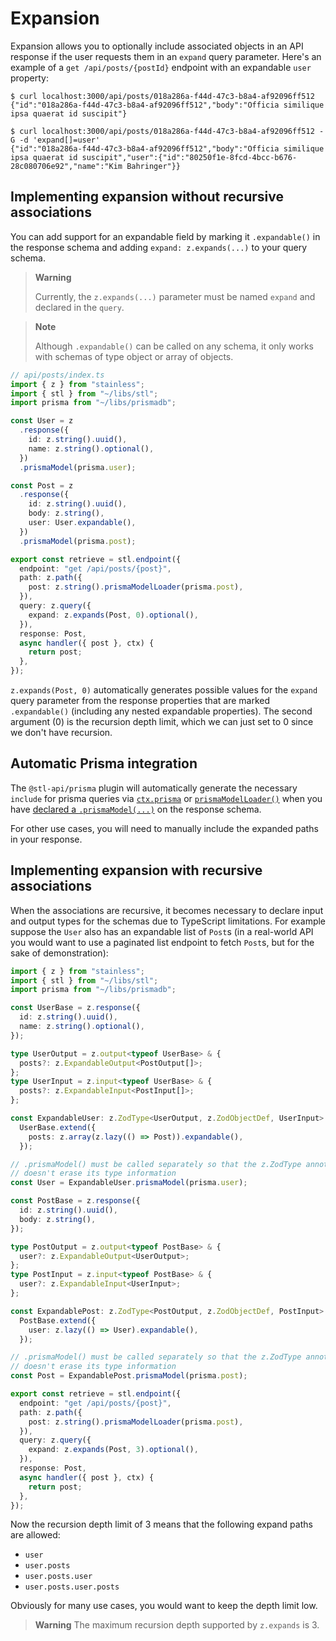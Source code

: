# Expansion

Expansion allows you to optionally include associated objects in an API response if the
user requests them in an `expand` query parameter. Here's an example of a
`get /api/posts/{postId}` endpoint with an expandable `user` property:

```
$ curl localhost:3000/api/posts/018a286a-f44d-47c3-b8a4-af92096ff512
{"id":"018a286a-f44d-47c3-b8a4-af92096ff512","body":"Officia similique ipsa quaerat id suscipit"}

$ curl localhost:3000/api/posts/018a286a-f44d-47c3-b8a4-af92096ff512 -G -d 'expand[]=user'
{"id":"018a286a-f44d-47c3-b8a4-af92096ff512","body":"Officia similique ipsa quaerat id suscipit","user":{"id":"80250f1e-8fcd-4bcc-b676-28c080706e92","name":"Kim Bahringer"}}
```

## Implementing expansion without recursive associations

You can add support for an expandable field by marking it
`.expandable()` in the response schema and adding
`expand: z.expands(...)` to your query schema.

> **Warning**
>
> Currently, the `z.expands(...)` parameter must be named
> `expand` and declared in the `query`.

> **Note**
>
> Although `.expandable()` can be called on any schema, it only works
> with schemas of type object or array of objects.

```ts
// api/posts/index.ts
import { z } from "stainless";
import { stl } from "~/libs/stl";
import prisma from "~/libs/prismadb";

const User = z
  .response({
    id: z.string().uuid(),
    name: z.string().optional(),
  })
  .prismaModel(prisma.user);

const Post = z
  .response({
    id: z.string().uuid(),
    body: z.string(),
    user: User.expandable(),
  })
  .prismaModel(prisma.post);

export const retrieve = stl.endpoint({
  endpoint: "get /api/posts/{post}",
  path: z.path({
    post: z.string().prismaModelLoader(prisma.post),
  }),
  query: z.query({
    expand: z.expands(Post, 0).optional(),
  }),
  response: Post,
  async handler({ post }, ctx) {
    return post;
  },
});
```

`z.expands(Post, 0)` automatically generates possible values
for the `expand` query parameter from the response properties
that are marked `.expandable()` (including any nested expandable
properties). The second argument (0) is the recursion depth limit,
which we can just set to 0 since we don't have recursion.

## Automatic Prisma integration

The `@stl-api/prisma` plugin will automatically generate the necessary
`include` for prisma queries via [`ctx.prisma`](/packages/prisma/README.md#perform-crud-operations-on-response-prismamodel) or [`prismaModelLoader()`](/packages/prisma/README.md#use-prismamodelloader-on-a-parameter) when
you have [declared a `.prismaModel(...)`](/packages/prisma/README.md#declare-prismamodel-on-a-response-type) on the response schema.

For other use cases, you will need to manually include the expanded paths in
your response.

## Implementing expansion with recursive associations

When the associations are recursive, it becomes necessary to declare
input and output types for the schemas due to TypeScript limitations.
For example suppose the `User` also has an expandable list of `Post`s
(in a real-world API you would want to use a paginated list endpoint
to fetch `Post`s, but for the sake of demonstration):

```ts
import { z } from "stainless";
import { stl } from "~/libs/stl";
import prisma from "~/libs/prismadb";

const UserBase = z.response({
  id: z.string().uuid(),
  name: z.string().optional(),
});

type UserOutput = z.output<typeof UserBase> & {
  posts?: z.ExpandableOutput<PostOutput[]>;
};
type UserInput = z.input<typeof UserBase> & {
  posts?: z.ExpandableInput<PostInput[]>;
};

const ExpandableUser: z.ZodType<UserOutput, z.ZodObjectDef, UserInput> =
  UserBase.extend({
    posts: z.array(z.lazy(() => Post)).expandable(),
  });

// .prismaModel() must be called separately so that the z.ZodType annotation
// doesn't erase its type information
const User = ExpandableUser.prismaModel(prisma.user);

const PostBase = z.response({
  id: z.string().uuid(),
  body: z.string(),
});

type PostOutput = z.output<typeof PostBase> & {
  user?: z.ExpandableOutput<UserOutput>;
};
type PostInput = z.input<typeof PostBase> & {
  user?: z.ExpandableInput<UserInput>;
};

const ExpandablePost: z.ZodType<PostOutput, z.ZodObjectDef, PostInput> =
  PostBase.extend({
    user: z.lazy(() => User).expandable(),
  });

// .prismaModel() must be called separately so that the z.ZodType annotation
// doesn't erase its type information
const Post = ExpandablePost.prismaModel(prisma.post);

export const retrieve = stl.endpoint({
  endpoint: "get /api/posts/{post}",
  path: z.path({
    post: z.string().prismaModelLoader(prisma.post),
  }),
  query: z.query({
    expand: z.expands(Post, 3).optional(),
  }),
  response: Post,
  async handler({ post }, ctx) {
    return post;
  },
});
```

Now the recursion depth limit of 3 means that the following expand paths are allowed:

- `user`
- `user.posts`
- `user.posts.user`
- `user.posts.user.posts`

Obviously for many use cases, you would want to keep the depth limit low.

> **Warning**
> The maximum recursion depth supported by `z.expands` is 3.
